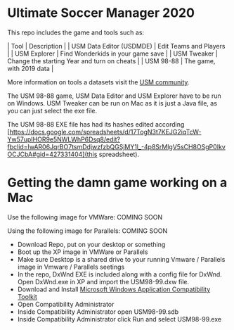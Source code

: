 # Ultimate Soccer Manager 2020

This repo includes the game and tools such as:

| Tool | Description |
| USM Data Editor (USDMDE) | Edit Teams and Players |
| USM Explorer | Find Wonderkids in your game save |
| USM Tweaker | Change the starting Year and turn on cheats |
| USM 98-88 | The game, with 2019 data | 

More information on tools a datasets visit the [USM community](http://usm.dynamic-mess.com/downloads/tools/).

The USM 98-88 game, USM Data Editor and USM Explorer have to be run on Windows. USM Tweaker can be run on Mac as it is just a Java file, as you can just select the exe file.

The USM 98-88 EXE file has had its hashes edited according [https://docs.google.com/spreadsheets/d/17TogN3t7KEJG2iqTcW-Yw57upIHOR9e5NWLWhP6Dsq8/edit?fbclid=IwAR06JqrBO7tsmDdjwzfzbQGSjMY1l_-4p8SrMlgV5sCH8OSgP0IkvOCJCbA#gid=427331404](this spreadsheet).

# Getting the damn game working on a Mac

Use the following image for VMWare: COMING SOON

Using the following image for Parallels: COMING SOON

* Download Repo, put on your desktop or something
* Boot up the XP image in VMWare or Parallels
* Make sure Desktop is a shared drive to your running Vmware / Parallels image in Vmware / Parallels seetings 
* In the repo, DxWnd EXE is included along with a config file for DxWnd. Open DxWnd.exe in XP and import the USM98-99.dxw file.
* Download and Install [Microsoft Windows Application Compatibility Toolkit](https://download.cnet.com/Microsoft-Windows-Application-Compatibility-Toolkit/3000-2352_4-10067306.html)
* Open Compatibility Administrator
* Inside Compatibility Administrator open USM98-99.sdb
* Inside Compatibility Administrator click Run and select USM98-99.exe

